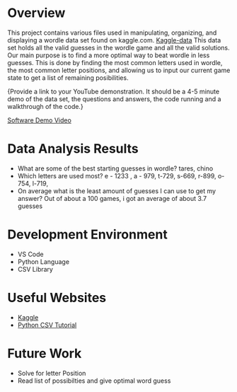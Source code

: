 # Overview


This project contains various files used in manipulating, organizing, and displaying a wordle data set found on kaggle.com.  [Kaggle-data](https://www.kaggle.com/datasets/bcruise/wordle-valid-words)
This data set holds all the valid guesses in the wordle game and all the valid solutions.  Our main purpose is to find a more optimal way to beat wordle in less guesses.  This is done by finding the most common letters used in wordle, the most common letter positions, and allowing us to input our current game state to get a list of remaining posibilities.

{Provide a link to your YouTube demonstration.  It should be a 4-5 minute demo of the data set, the questions and answers, the code running and a walkthrough of the code.}

[Software Demo Video](https://www.youtube.com/watch?v=iPTvy4AFEok)

# Data Analysis Results

* What are some of the best starting guesses in wordle? tares, chino
* Which letters are used most? e - 1233 , a - 979, t-729, s-669, r-899, o-754, l-719, 
* On average what is the least amount of guesses I can use to get my answer? Out of about a 100 games, i got an average of about 3.7 guesses

# Development Environment

* VS Code
* Python Language
* CSV Library


# Useful Websites

* [Kaggle](https://www.kaggle.com/)
* [Python CSV Tutorial](https://www.analyticsvidhya.com/blog/2021/08/python-tutorial-working-with-csv-file-for-data-science/)

# Future Work

* Solve for letter Position
* Read list of possibilties and give optimal word guess
